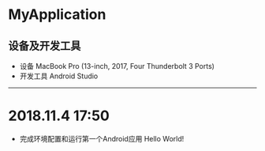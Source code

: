 # MyApplication
## 设备及开发工具
- 设备 MacBook Pro (13-inch, 2017, Four Thunderbolt 3 Ports) 
- 开发工具 Android Studio
---
# 2018.11.4 17:50
- 完成环境配置和运行第一个Android应用 Hello World!
